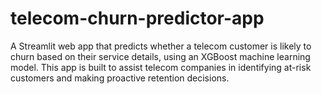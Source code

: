 # telecom-churn-predictor-app
A Streamlit web app that predicts whether a telecom customer is likely to churn based on their service details, using an XGBoost machine learning model. This app is built to assist telecom companies in identifying at-risk customers and making proactive retention decisions.
